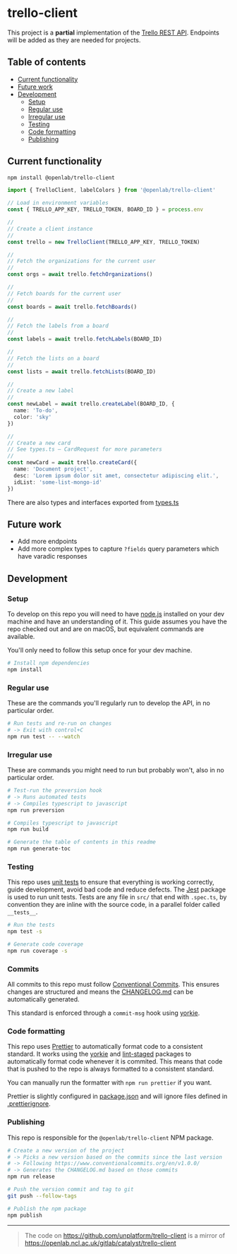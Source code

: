 # trello-client

This project is a **partial** implementation of the [Trello REST API](https://developers.trello.com/reference).
Endpoints will be added as they are needed for projects.

<!-- toc-head -->

## Table of contents

- [Current functionality](#current-functionality)
- [Future work](#future-work)
- [Development](#development)
  - [Setup](#setup)
  - [Regular use](#regular-use)
  - [Irregular use](#irregular-use)
  - [Testing](#testing)
  - [Code formatting](#code-formatting)
  - [Publishing](#publishing)

<!-- toc-tail -->

## Current functionality

```bash
npm install @openlab/trello-client
```

```ts
import { TrelloClient, labelColors } from '@openlab/trello-client'

// Load in environment variables
const { TRELLO_APP_KEY, TRELLO_TOKEN, BOARD_ID } = process.env

//
// Create a client instance
//
const trello = new TrelloClient(TRELLO_APP_KEY, TRELLO_TOKEN)

//
// Fetch the organizations for the current user
//
const orgs = await trello.fetchOrganizations()

//
// Fetch boards for the current user
//
const boards = await trello.fetchBoards()

//
// Fetch the labels from a board
//
const labels = await trello.fetchLabels(BOARD_ID)

//
// Fetch the lists on a board
//
const lists = await trello.fetchLists(BOARD_ID)

//
// Create a new label
//
const newLabel = await trello.createLabel(BOARD_ID, {
  name: 'To-do',
  color: 'sky'
})

//
// Create a new card
// See types.ts – CardRequest for more parameters
//
const newCard = await trello.createCard({
  name: 'Document project',
  desc: 'Lorem ipsum dolor sit amet, consectetur adipiscing elit.',
  idList: 'some-list-mongo-id'
})
```

There are also types and interfaces exported from [types.ts](./src/types.ts)

## Future work

- Add more endpoints
- Add more complex types to capture `?fields` query parameters which have varadic responses

## Development

### Setup

To develop on this repo you will need to have [node.js](https://nodejs.org)
installed on your dev machine and have an understanding of it.
This guide assumes you have the repo checked out and are on macOS, but equivalent commands are available.

You'll only need to follow this setup once for your dev machine.

```bash
# Install npm dependencies
npm install
```

### Regular use

These are the commands you'll regularly run to develop the API, in no particular order.

```bash
# Run tests and re-run on changes
# -> Exit with control+C
npm run test -- --watch
```

### Irregular use

These are commands you might need to run but probably won't, also in no particular order.

```bash
# Test-run the preversion hook
# -> Runs automated tests
# -> Compiles typescript to javascript
npm run preversion

# Compiles typescript to javascript
npm run build

# Generate the table of contents in this readme
npm run generate-toc
```

### Testing

This repo uses [unit tests](https://en.wikipedia.org/wiki/Unit_testing)
to ensure that everything is working correctly, guide development, avoid bad code and reduce defects.
The [Jest](https://www.npmjs.com/package/jest) package is used to run unit tests.
Tests are any file in `src/` that end with `.spec.ts`, by convention they are inline with the source code,
in a parallel folder called `__tests__`.

```bash
# Run the tests
npm test -s

# Generate code coverage
npm run coverage -s
```

### Commits

All commits to this repo must follow [Conventional Commits](https://www.conventionalcommits.org/en/v1.0.0/).
This ensures changes are structured and means the [CHANGELOG.md](/CHANGELOG.md) can be automatically generated.

This standard is enforced through a `commit-msg` hook using [yorkie](https://www.npmjs.com/package/yorkie).

### Code formatting

This repo uses [Prettier](https://prettier.io/) to automatically format code to a consistent standard.
It works using the [yorkie](https://www.npmjs.com/package/yorkie)
and [lint-staged](https://www.npmjs.com/package/lint-staged) packages to
automatically format code whenever it is commited.
This means that code that is pushed to the repo is always formatted to a consistent standard.

You can manually run the formatter with `npm run prettier` if you want.

Prettier is slightly configured in [package.json](/package.json)
and will ignore files defined in [.prettierignore](/.prettierignore).

### Publishing

This repo is responsible for the `@openlab/trello-client` NPM package.

```bash
# Create a new version of the project
# -> Picks a new version based on the commits since the last version
# -> Following https://www.conventionalcommits.org/en/v1.0.0/
# -> Generates the CHANGELOG.md based on those commits
npm run release

# Push the version commit and tag to git
git push --follow-tags

# Publish the npm package
npm publish
```

---

> The code on https://github.com/unplatform/trello-client is a mirror of https://openlab.ncl.ac.uk/gitlab/catalyst/trello-client
